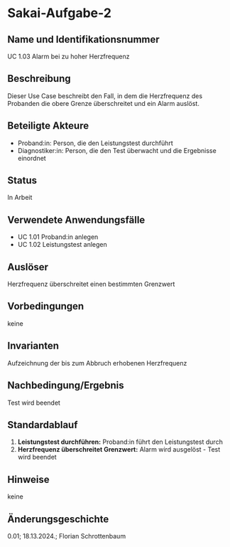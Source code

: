 # Sakai-Aufgabe-2
## Name und Identifikationsnummer
UC 1.03 Alarm bei zu hoher Herzfrequenz
## Beschreibung
Dieser Use Case beschreibt den Fall, in dem die Herzfrequenz des Probanden die obere Grenze überschreitet und ein Alarm auslöst.
## Beteiligte Akteure
- Proband:in: Person, die den Leistungstest durchführt
- Diagnostiker:in: Person, die den Test überwacht und die Ergebnisse einordnet
## Status
In Arbeit
## Verwendete Anwendungsfälle
- UC 1.01 Proband:in anlegen
- UC 1.02 Leistungstest anlegen
## Auslöser
Herzfrequenz überschreitet einen bestimmten Grenzwert
## Vorbedingungen
keine
## Invarianten
Aufzeichnung der bis zum Abbruch erhobenen Herzfrequenz
## Nachbedingung/Ergebnis
Test wird beendet
## Standardablauf
1. **Leistungstest durchführen:** Proband:in führt den Leistungstest durch
2. **Herzfrequenz überschreitet Grenzwert:** Alarm wird ausgelöst - Test wird beendet
## Hinweise
keine
## Änderungsgeschichte
0.01; 18.13.2024.; Florian Schrottenbaum
